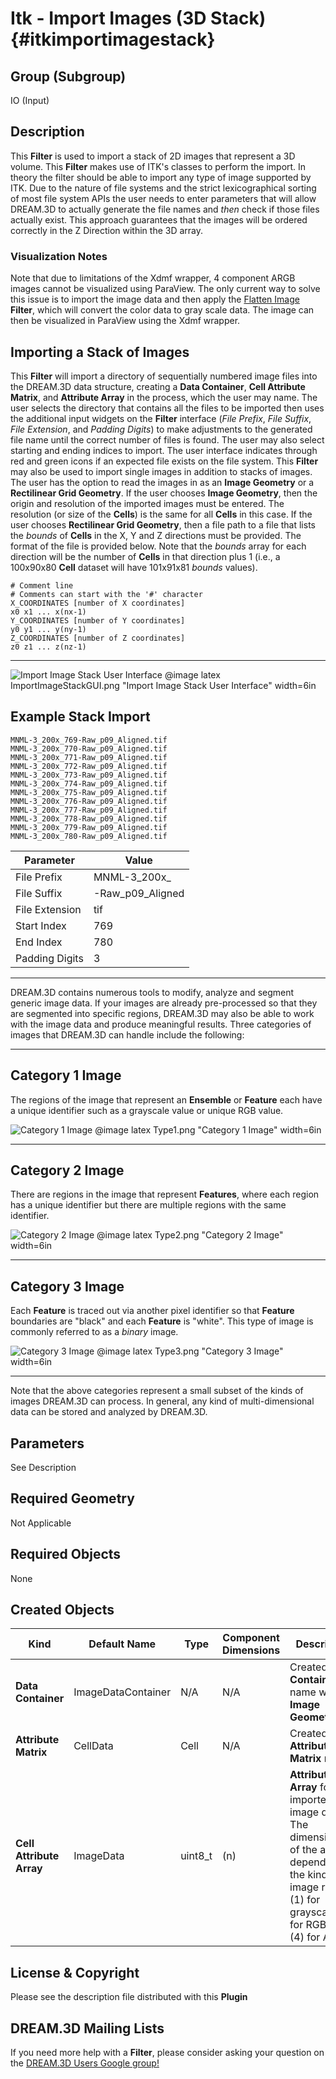 Itk - Import Images (3D Stack) {#itkimportimagestack}
=============

## Group (Subgroup) ##
IO (Input)

## Description ##
This **Filter** is used to import a stack of 2D images that represent a 3D volume.  This **Filter** makes use of ITK's classes to perform the import. In theory the filter should be able to import any type of image supported by ITK. Due to the nature of file systems and the strict lexicographical sorting of most file system APIs the user needs to enter parameters that will allow DREAM.3D to actually generate the file names and *then* check if those files actually exist. This approach guarantees that the images will be ordered correctly in the Z Direction within the 3D array.

### Visualization Notes ###

Note that due to limitations of the Xdmf wrapper, 4 component ARGB images cannot be visualized using ParaView. The only current way to solve this issue is to import the image data and then apply the [Flatten Image](flattenimage.html) **Filter**, which will convert the color data to gray scale data. The image can then be visualized in ParaView using the Xdmf wrapper.

## Importing a Stack of Images ##
This **Filter** will import a directory of sequentially numbered image files into the DREAM.3D data structure, creating a **Data Container**, **Cell Attribute Matrix**, and **Attribute Array** in the process, which the user may name. 
The user selects the directory that contains all the files to be imported then uses the additional input widgets on the **Filter** interface (_File Prefix_, _File Suffix_, _File Extension_, and _Padding Digits_) to make adjustments to the generated file name until the correct number of files is found. The user may also select starting and ending indices to import. The user interface indicates through red and green icons if an expected file exists on the file system. This **Filter** may also be used to import single images in addition to stacks of images.  
The user has the option to read the images in as an **Image Geometry** or a **Rectilinear Grid Geometry**.  If the user chooses **Image Geometry**, then the origin and resolution of the imported images must be entered.  The resolution (or size of the **Cells**) is the same for all **Cells** in this case.  If the user chooses **Rectilinear Grid Geometry**, then a file path to a file that lists the *bounds* of **Cells** in the X, Y and Z directions must be provided.  The format of the file is provided below. Note that the *bounds* array for each direction will be the number of **Cells** in that direction plus 1 (i.e., a 100x90x80 **Cell** dataset will have 101x91x81 *bounds* values).

	# Comment line
	# Comments can start with the '#' character
	X_COORDINATES [number of X coordinates] 
	x0 x1 ... x(nx-1)
	Y_COORDINATES [number of Y coordinates] 
	y0 y1 ... y(ny-1)
	Z_COORDINATES [number of Z coordinates] 
	z0 z1 ... z(nz-1)
	
-----

![Import Image Stack User Interface](ItkImportImageStackGUI.png)
@image latex ImportImageStackGUI.png "Import Image Stack User Interface" width=6in


## Example Stack Import ##


	MNML-3_200x_769-Raw_p09_Aligned.tif
	MNML-3_200x_770-Raw_p09_Aligned.tif
	MNML-3_200x_771-Raw_p09_Aligned.tif
	MNML-3_200x_772-Raw_p09_Aligned.tif
	MNML-3_200x_773-Raw_p09_Aligned.tif
	MNML-3_200x_774-Raw_p09_Aligned.tif
	MNML-3_200x_775-Raw_p09_Aligned.tif
	MNML-3_200x_776-Raw_p09_Aligned.tif
	MNML-3_200x_777-Raw_p09_Aligned.tif
	MNML-3_200x_778-Raw_p09_Aligned.tif
	MNML-3_200x_779-Raw_p09_Aligned.tif
	MNML-3_200x_780-Raw_p09_Aligned.tif

| Parameter | Value |
|---------------|---------|
| File Prefix | MNML-3_200x_ |
| File Suffix | -Raw_p09_Aligned |
| File Extension | tif |
| Start Index | 769 |
| End Index | 780 |
| Padding Digits | 3 |



-----


DREAM.3D contains numerous tools to modify, analyze and segment generic image data.  If your images are already pre-processed so that they are segmented into specific regions, DREAM.3D may also be able to work with the image data and produce meaningful results. Three categories of images that DREAM.3D can handle include the following:

-----

## Category 1 Image ##

The regions of the image that represent an **Ensemble** or **Feature** each have a unique identifier such as a grayscale value or unique RGB value.

![Category 1 Image](Type1.png)
@image latex Type1.png "Category 1 Image" width=6in

-----

## Category 2 Image ##

There are regions in the image that represent **Features**, where each region has a unique identifier but there are multiple regions with the same identifier.

![Category 2 Image](Type2.png)
@image latex Type2.png "Category 2 Image" width=6in

-----

## Category 3 Image ##

Each **Feature** is traced out via another pixel identifier so that **Feature** boundaries are "black" and each **Feature** is "white". This type of image is commonly referred to as a *binary* image.

![Category 3 Image](Type3.png)
@image latex Type3.png "Category 3 Image" width=6in

-----

Note that the above categories represent a small subset of the kinds of images DREAM.3D can process.  In general, any kind of multi-dimensional data can be stored and analyzed by DREAM.3D.

## Parameters ##
See Description

## Required Geometry ##
Not Applicable

## Required Objects ##
None

## Created Objects ##
| Kind | Default Name | Type | Component Dimensions | Description |
|------|--------------|------|----------------------|-------------|
| **Data Container** | ImageDataContainer | N/A | N/A | Created **Data Container** name with an **Image Geometry** |
| **Attribute Matrix** | CellData | Cell | N/A | Created **Cell Attribute Matrix** name  |
| **Cell Attribute Array**  | ImageData | uint8_t| (n) | **Attribute Array** for the imported image data. The dimensionality of the array depends on the kind of image read: (1) for grayscale, (3) for RGB, and (4) for ARGB |


## License & Copyright ##

Please see the description file distributed with this **Plugin**

## DREAM.3D Mailing Lists ##

If you need more help with a **Filter**, please consider asking your question on the [DREAM.3D Users Google group!](https://groups.google.com/forum/?hl=en#!forum/dream3d-users)


